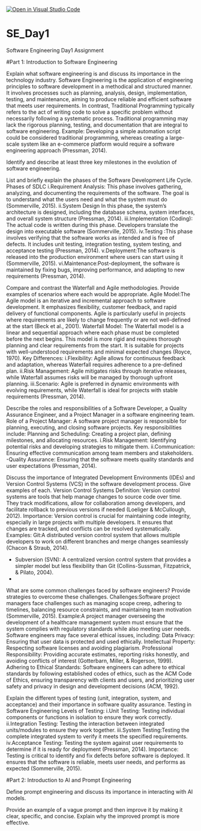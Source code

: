 [![Open in Visual Studio Code](https://classroom.github.com/assets/open-in-vscode-2e0aaae1b6195c2367325f4f02e2d04e9abb55f0b24a779b69b11b9e10269abc.svg)](https://classroom.github.com/online_ide?assignment_repo_id=15520039&assignment_repo_type=AssignmentRepo)
# SE_Day1
Software Engineering Day1 Assignment

#Part 1: Introduction to Software Engineering

Explain what software engineering is and discuss its importance in the technology industry.
Software Engineering is the application of engineering principles to software development in a methodical and structured manner. It involves processes such as planning, analysis, design, implementation, testing, and maintenance, aiming to produce reliable and efficient software that meets user requirements. 
In contrast, Traditional Programming typically refers to the act of writing code to solve a specific problem without necessarily following a systematic process. Traditional programming may lack the rigorous planning, testing, and documentation that are integral to software engineering.
Example: Developing a simple automation script could be considered traditional programming, whereas creating a large-scale system like an e-commerce platform would require a software engineering approach (Pressman, 2014).


Identify and describe at least three key milestones in the evolution of software engineering.


List and briefly explain the phases of the Software Development Life Cycle.
Phases of SDLC
i.Requirement Analysis: This phase involves gathering, analyzing, and documenting the requirements of the software. The goal is to understand what the users need and what the system must do (Sommerville, 2015).
ii.System Design  In this phase, the system’s architecture is designed, including the database schema, system interfaces, and overall system structure (Pressman, 2014).
iii.Implementation (Coding): The actual code is written during this phase. Developers translate the design into executable software (Sommerville, 2015).
iv.Testing :This phase involves verifying that the software works as intended and is free of defects. It includes unit testing, integration testing, system testing, and acceptance testing (Pressman, 2014).
v.Deployment:The software is released into the production environment where users can start using it (Sommerville, 2015).
vi.Maintenance:Post-deployment, the software is maintained by fixing bugs, improving performance, and adapting to new requirements (Pressman, 2014).



Compare and contrast the Waterfall and Agile methodologies. Provide examples of scenarios where each would be appropriate.
Agile Model:The Agile model is an iterative and incremental approach to software development. It emphasizes flexibility, customer feedback, and rapid delivery of functional components. Agile is particularly useful in projects where requirements are likely to change frequently or are not well-defined at the start (Beck et al., 2001).
Waterfall Model:
The Waterfall model is a linear and sequential approach where each phase must be completed before the next begins. This model is more rigid and requires thorough planning and clear requirements from the start. It is suitable for projects with well-understood requirements and minimal expected changes (Royce, 1970).
Key Differences:
i.Flexibility: Agile allows for continuous feedback and adaptation, whereas Waterfall requires adherence to a pre-defined plan.
ii.Risk Management: Agile mitigates risks through iterative releases, while Waterfall assumes risks will be managed by thorough upfront planning.
iii.Scenario: Agile is preferred in dynamic environments with evolving requirements, while Waterfall is ideal for projects with stable requirements (Pressman, 2014).




Describe the roles and responsibilities of a Software Developer, a Quality Assurance Engineer, and a Project Manager in a software engineering team.
Role of a Project Manager:
A software project manager is responsible for planning, executing, and closing software projects. Key responsibilities include:
Planning and Scheduling: Creating a project plan, defining milestones, and allocating resources.
i.Risk Management: Identifying potential risks and developing strategies to mitigate them.
ii.Communication:  Ensuring effective communication among team members and stakeholders.
-Quality Assurance: Ensuring that the software meets quality standards and user expectations (Pressman, 2014).



Discuss the importance of Integrated Development Environments (IDEs) and Version Control Systems (VCS) in the software development process. Give examples of each.
Version Control Systems
Definition: Version control systems are tools that help manage changes to source code over time. They track modifications, allow for collaboration among developers, and facilitate rollback to previous versions if needed (Loeliger & McCullough, 2012).
Importance: Version control is crucial for maintaining code integrity, especially in large projects with multiple developers. It ensures that changes are tracked, and conflicts can be resolved systematically.
Examples:
Git:A distributed version control system that allows multiple developers to work on different branches and merge changes seamlessly (Chacon & Straub, 2014).
- Subversion (SVN): A centralized version control system that provides a simpler model but less flexibility than Git (Collins-Sussman, Fitzpatrick, & Pilato, 2004).
- 


What are some common challenges faced by software engineers? Provide strategies to overcome these challenges.
Challenges:Software project managers face challenges such as managing scope creep, adhering to timelines, balancing resource constraints, and maintaining team motivation (Sommerville, 2015).
Example:A project manager overseeing the development of a healthcare management system must ensure that the system complies with regulatory standards while also meeting user needs.
Software engineers may face several ethical issues, including:
Data Privacy: Ensuring that user data is protected and used ethically.
Intellectual Property:  Respecting software licenses and avoiding plagiarism.
Professional Responsibility: Providing accurate estimates, reporting risks honestly, and avoiding conflicts of interest (Gotterbarn, Miller, & Rogerson, 1999).
Adhering to Ethical Standards:  Software engineers can adhere to ethical standards by following established codes of ethics, such as the ACM Code of Ethics, ensuring transparency with clients and users, and prioritizing user safety and privacy in design and development decisions (ACM, 1992).


Explain the different types of testing (unit, integration, system, and acceptance) and their importance in software quality assurance.
Testing in Software Engineering
Levels of Testing:
i.Unit Testing: Testing individual components or functions in isolation to ensure they work correctly.
ii.Integration Testing: Testing the interaction between integrated units/modules to ensure they work together.
iii.System Testing:Testing the complete integrated system to verify it meets the specified requirements.
iv.Acceptance Testing: Testing the system against user requirements to determine if it is ready for deployment (Pressman, 2014).
Importance: Testing is critical to identify and fix defects before software is deployed. It ensures that the software is reliable, meets user needs, and performs as expected (Sommerville, 2015).



#Part 2: Introduction to AI and Prompt Engineering


Define prompt engineering and discuss its importance in interacting with AI models.


Provide an example of a vague prompt and then improve it by making it clear, specific, and concise. Explain why the improved prompt is more effective.
